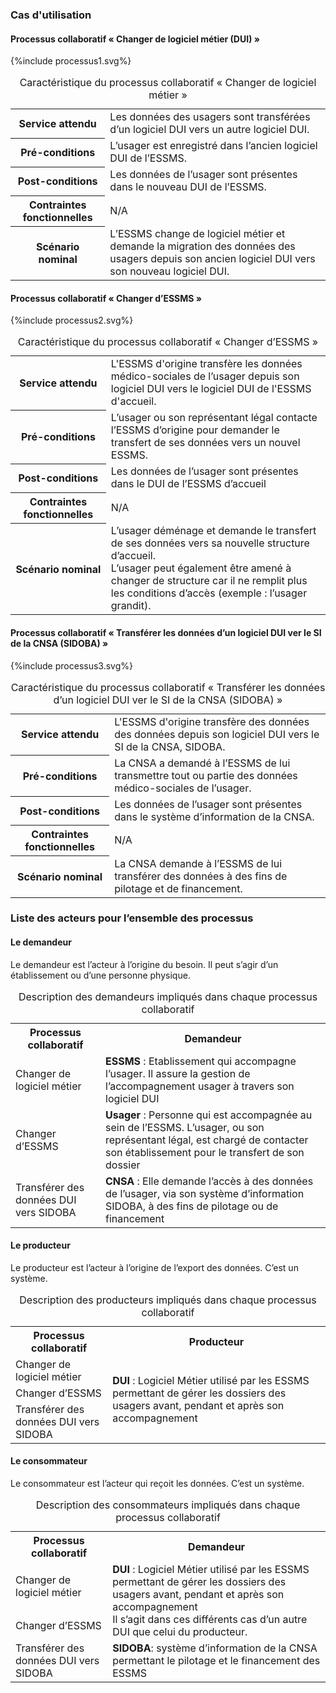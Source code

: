 ### Cas d'utilisation 

#### Processus collaboratif « Changer de logiciel métier (DUI) »

<div>{%include processus1.svg%}</div>

<table style="width:100%">
  <tr>
    <th>Service attendu</th>
    <td>Les données des usagers sont transférées d’un logiciel DUI vers un autre logiciel DUI.</td>
  </tr>
  <tr>
    <th>Pré-conditions</th>
    <td>L’usager est enregistré dans l’ancien logiciel DUI de l’ESSMS.</td>
  </tr>
  <tr>
    <th>Post-conditions</th>
    <td>Les données de l’usager sont présentes dans le nouveau DUI de l’ESSMS.</td>
  </tr>
  <tr>
    <th>Contraintes fonctionnelles</th>
    <td>N/A</td>
  </tr>
  <tr>
    <th>Scénario nominal</th>
    <td>L’ESSMS change de logiciel métier et demande la migration des données des usagers depuis son ancien logiciel DUI vers son nouveau logiciel DUI.</td>
  </tr>
  <caption>Caractéristique du processus collaboratif « Changer de logiciel métier »</caption>
</table>

#### Processus collaboratif « Changer d’ESSMS »

<div>{%include processus2.svg%}</div>

<table style="width:100%">
  <tr>
    <th>Service attendu</th>
    <td>L'ESSMS d'origine transfère les données médico-sociales de l’usager depuis son logiciel DUI vers le logiciel DUI de l'ESSMS d'accueil.</td>
  </tr>
  <tr>
    <th>Pré-conditions</th>
    <td>L’usager ou son représentant légal contacte l’ESSMS d’origine pour demander le transfert de ses données vers un nouvel ESSMS.</td>
  </tr>
  <tr>
    <th>Post-conditions</th>
    <td>Les données de l’usager sont présentes dans le DUI de l’ESSMS d’accueil</td>
  </tr>
  <tr>
    <th>Contraintes fonctionnelles</th>
    <td>N/A</td>
  </tr>
  <tr>
    <th>Scénario nominal</th>
    <td>L’usager déménage et demande le transfert de ses données vers sa nouvelle structure d’accueil. <br>
    L’usager peut également être amené à changer de structure car il ne remplit plus les conditions d’accès (exemple : l’usager grandit).
</td>
  </tr>
  <caption>Caractéristique du processus collaboratif « Changer d’ESSMS »</caption>
</table>

#### Processus collaboratif « Transférer les données d’un logiciel DUI ver le SI de la CNSA (SIDOBA) »

<div>{%include processus3.svg%}</div>

<table style="width:100%">
  <tr>
    <th>Service attendu</th>
    <td>L'ESSMS d'origine transfère des données des données depuis son logiciel DUI vers le SI de la CNSA, SIDOBA.</td>
  </tr>
  <tr>
    <th>Pré-conditions</th>
    <td>La CNSA  a demandé à l’ESSMS de lui transmettre tout ou partie des données médico-sociales de l’usager.</td>
  </tr>
  <tr>
    <th>Post-conditions</th>
    <td>Les données de l’usager sont présentes dans le système d’information de la CNSA.</td>
  </tr>
  <tr>
    <th>Contraintes fonctionnelles</th>
    <td>N/A</td>
  </tr>
  <tr>
    <th>Scénario nominal</th>
    <td>La CNSA demande à l’ESSMS de lui transférer des données à des fins de pilotage et de financement.</td>
  </tr>
  <caption>Caractéristique du processus collaboratif « Transférer les données d’un logiciel DUI ver le SI de la CNSA (SIDOBA) »</caption>
</table>

### Liste des acteurs pour l’ensemble des processus

#### Le demandeur

Le demandeur est l’acteur à l’origine du besoin. Il peut s’agir d’un établissement ou d’une personne physique.

<table style="width:100%">
  <tr>
    <th>Processus collaboratif</th>
    <th>Demandeur</th>
  </tr>
  <tr>
    <td>Changer de logiciel métier</td>
    <td><b>ESSMS</b> : Etablissement qui accompagne l’usager. Il assure la gestion de l’accompagnement usager à travers son logiciel DUI</td>
  </tr>
  <tr>
    <td>Changer d’ESSMS</td>
    <td><b>Usager</b> : Personne qui est accompagnée au sein de l’ESSMS. L’usager, ou son représentant légal, est chargé de contacter son établissement pour le transfert de son dossier</td>
  </tr>
  <tr>
    <td>Transférer des données DUI vers SIDOBA</td>
    <td><b>CNSA</b> : Elle demande l’accès à des données de l’usager, via son système d’information SIDOBA, à des fins de pilotage ou de financement</td>
  </tr>
  <caption>Description des demandeurs impliqués dans chaque processus collaboratif</caption>
</table>

#### Le producteur 

Le producteur est l’acteur à l’origine de l’export des données. C’est un système. 

<table style="width:100%">
  <tr>
    <th>Processus collaboratif</th>
    <th>Producteur</th>
  </tr>
  <tr>
    <td>Changer de logiciel métier</td>
    <td rowspan="3"><b>DUI</b> : Logiciel Métier utilisé par les ESSMS permettant de gérer les dossiers des usagers avant, pendant et après son accompagnement</td>
  </tr>
  <tr>
    <td>Changer d’ESSMS</td>
  </tr>
  <tr>
    <td>Transférer des données DUI vers SIDOBA</td>
  </tr>
  <caption>Description des producteurs impliqués dans chaque processus collaboratif</caption>
</table>

#### Le consommateur

Le consommateur est l’acteur qui reçoit les données. C’est un système. 

<table style="width:100%">
  <tr>
    <th>Processus collaboratif</th>
    <th>Demandeur</th>
  </tr>
  <tr>
    <td>Changer de logiciel métier</td>
    <td rowspan="2"><b>DUI</b> : Logiciel Métier utilisé par les ESSMS permettant de gérer les dossiers des usagers avant, pendant et après son accompagnement <br>
    Il s’agit dans ces différents cas d’un autre DUI que celui du producteur.</td>
  </tr>
  <tr>
    <td>Changer d’ESSMS</td>
  </tr>
  <tr>
    <td>Transférer des données DUI vers SIDOBA</td>
    <td><b>SIDOBA</b>: système d’information de la CNSA permettant le pilotage et le financement des ESSMS</td>
  </tr>
  <caption>Description des consommateurs impliqués dans chaque processus collaboratif</caption>
</table>
